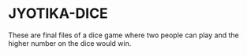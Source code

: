 # JYOTIKA-DICE
These are final files of a dice game where two people can play and the higher number on the dice would win.

